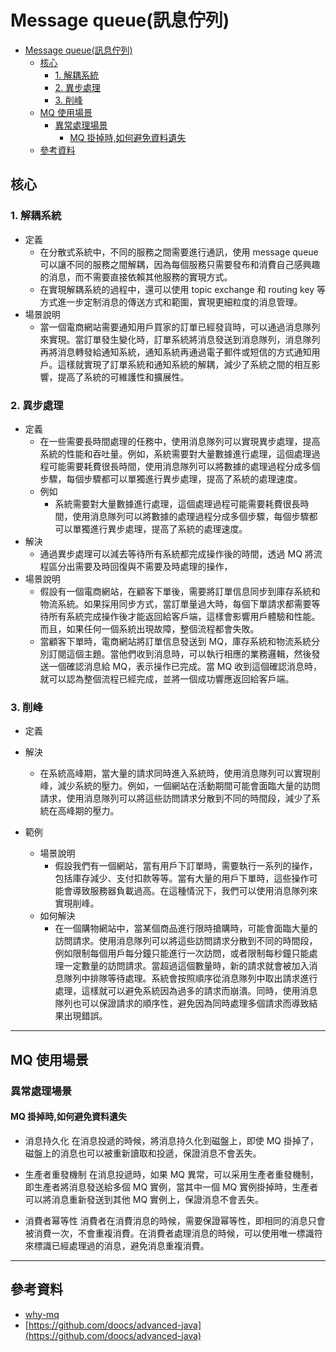 # Message queue(訊息佇列)

- [Message queue(訊息佇列)](#message-queue訊息佇列)
  - [核心](#核心)
    - [1. 解耦系統](#1-解耦系統)
    - [2. 異步處理](#2-異步處理)
    - [3. 削峰](#3-削峰)
  - [MQ 使用場景](#mq-使用場景)
    - [異常處理場景](#異常處理場景)
      - [MQ 掛掉時,如何避免資料遺失](#mq-掛掉時如何避免資料遺失)
  - [參考資料](#參考資料)

## 核心

### 1. 解耦系統

- 定義
  - 在分散式系統中，不同的服務之間需要進行通訊，使用 message queue 可以讓不同的服務之間解耦，因為每個服務只需要發布和消費自己感興趣的消息，而不需要直接依賴其他服務的實現方式。
  - 在實現解耦系統的過程中，還可以使用 topic exchange 和 routing key 等方式進一步定制消息的傳送方式和範圍，實現更細粒度的消息管理。
- 場景說明
  - 當一個電商網站需要通知用戶買家的訂單已經發貨時，可以通過消息隊列來實現。當訂單發生變化時，訂單系統將消息發送到消息隊列，消息隊列再將消息轉發給通知系統，通知系統再通過電子郵件或短信的方式通知用戶。這樣就實現了訂單系統和通知系統的解耦，減少了系統之間的相互影響，提高了系統的可維護性和擴展性。

### 2. 異步處理

- 定義
  - 在一些需要長時間處理的任務中，使用消息隊列可以實現異步處理，提高系統的性能和吞吐量。例如，系統需要對大量數據進行處理，這個處理過程可能需要耗費很長時間，使用消息隊列可以將數據的處理過程分成多個步驟，每個步驟都可以單獨進行異步處理，提高了系統的處理速度。
  - 例如
    - 系統需要對大量數據進行處理，這個處理過程可能需要耗費很長時間，使用消息隊列可以將數據的處理過程分成多個步驟，每個步驟都可以單獨進行異步處理，提高了系統的處理速度。
- 解決
  - 通過異步處理可以減去等待所有系統都完成操作後的時間，透過 MQ 將流程區分出需要及時回復與不需要及時處理的操作，
- 場景說明
  - 假設有一個電商網站，在顧客下單後，需要將訂單信息同步到庫存系統和物流系統。如果採用同步方式，當訂單量過大時，每個下單請求都需要等待所有系統完成操作後才能返回給客戶端，這樣會影響用戶體驗和性能。而且，如果任何一個系統出現故障，整個流程都會失敗。
  - 當顧客下單時，電商網站將訂單信息發送到 MQ，庫存系統和物流系統分別訂閱這個主題。當他們收到消息時，可以執行相應的業務邏輯，然後發送一個確認消息給 MQ，表示操作已完成。當 MQ 收到這個確認消息時，就可以認為整個流程已經完成，並將一個成功響應返回給客戶端。

### 3. 削峰

- 定義

- 解決
  - 在系統高峰期，當大量的請求同時進入系統時，使用消息隊列可以實現削峰，減少系統的壓力。例如，一個網站在活動期間可能會面臨大量的訪問請求，使用消息隊列可以將這些訪問請求分散到不同的時間段，減少了系統在高峰期的壓力。
- 範例
  - 場景說明
    - 假設我們有一個網站，當有用戶下訂單時，需要執行一系列的操作，包括庫存減少、支付扣款等等。當有大量的用戶下單時，這些操作可能會導致服務器負載過高。在這種情況下，我們可以使用消息隊列來實現削峰。
  - 如何解決
    - 在一個購物網站中，當某個商品進行限時搶購時，可能會面臨大量的訪問請求。使用消息隊列可以將這些訪問請求分散到不同的時間段，例如限制每個用戶每分鐘只能進行一次訪問，或者限制每秒鐘只能處理一定數量的訪問請求。當超過這個數量時，新的請求就會被加入消息隊列中排隊等待處理。系統會按照順序從消息隊列中取出請求進行處理，這樣就可以避免系統因為過多的請求而崩潰。同時，使用消息隊列也可以保證請求的順序性，避免因為同時處理多個請求而導致結果出現錯誤。

---

## MQ 使用場景

### 異常處理場景

#### MQ 掛掉時,如何避免資料遺失

- 消息持久化
  在消息投遞的時候，將消息持久化到磁盤上，即使 MQ 掛掉了，磁盤上的消息也可以被重新讀取和投遞，保證消息不會丟失。

- 生產者重發機制
  在消息投遞時，如果 MQ 異常，可以采用生產者重發機制，即生產者將消息發送給多個 MQ 實例，當其中一個 MQ 實例掛掉時，生產者可以將消息重新發送到其他 MQ 實例上，保證消息不會丟失。

- 消費者幂等性
  消費者在消費消息的時候，需要保證幂等性，即相同的消息只會被消費一次，不會重複消費。在消費者處理消息的時候，可以使用唯一標識符來標識已經處理過的消息，避免消息重複消費。

---

## 參考資料

- [why-mq](https://github.com/doocs/advanced-java/blob/main/docs/high-concurrency/why-mq.md)
- [https://github.com/doocs/advanced-java](https://github.com/doocs/advanced-java)
